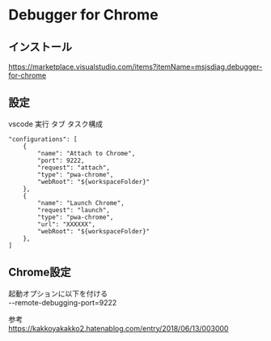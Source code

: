 # Debugger for Chrome

## インストール
https://marketplace.visualstudio.com/items?itemName=msjsdiag.debugger-for-chrome

## 設定
vscode 実行 タブ
タスク構成

    "configurations": [
        {
            "name": "Attach to Chrome",
            "port": 9222,
            "request": "attach",
            "type": "pwa-chrome",
            "webRoot": "${workspaceFolder}"
        },
        {
            "name": "Launch Chrome",
            "request": "launch",
            "type": "pwa-chrome",
            "url": "XXXXXX", 
            "webRoot": "${workspaceFolder}"
        },
    ]

## Chrome設定

起動オプションに以下を付ける  
--remote-debugging-port=9222

参考  
https://kakkoyakakko2.hatenablog.com/entry/2018/06/13/003000


